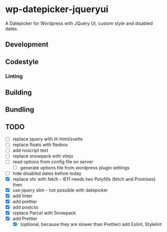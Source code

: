 # wp-datepicker-jqueryui

A Datepicker for Wordpress with JQuery UI, custom style and disabled dates.

## Development

## Codestyle

### Linting

## Building

## Bundling

## TODO

- [ ] replace jquery with lit-html/svelte
- [ ] replace floats with flexbox
- [ ] add noscript text
- [ ] replace snowpack with vitejs
- [ ] read options from config file on server
  - [ ] generate options file from wordpress plugin settings
- [ ] hide disabled dates before today
- [x] replace xhr with fetch - IE11 needs two Polyfills (fetch and Promises) then
- [x] use jquery slim - not possible with datepicker
- [x] add linter
- [x] add prettier
- [x] add postcss
- [x] replace Parcel with Snowpack
- [x] add Prettier
  - [x] (optional, because they are slower than Prettier) add Eslint, Stylelint

